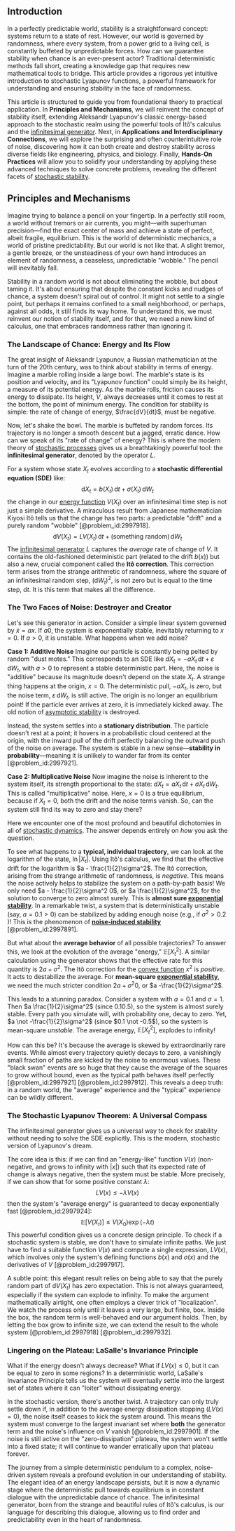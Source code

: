 ## Introduction
In a perfectly predictable world, stability is a straightforward concept: systems return to a state of rest. However, our world is governed by randomness, where every system, from a power grid to a living cell, is constantly buffeted by unpredictable forces. How can we guarantee stability when chance is an ever-present actor? Traditional deterministic methods fall short, creating a knowledge gap that requires new mathematical tools to bridge. This article provides a rigorous yet intuitive introduction to stochastic Lyapunov functions, a powerful framework for understanding and ensuring stability in the face of randomness.

This article is structured to guide you from foundational theory to practical application. In **Principles and Mechanisms**, we will reinvent the concept of stability itself, extending Aleksandr Lyapunov's classic energy-based approach to the stochastic realm using the powerful tools of Itô's calculus and the [infinitesimal generator](@article_id:269930). Next, in **Applications and Interdisciplinary Connections**, we will explore the surprising and often counterintuitive role of noise, discovering how it can both create and destroy stability across diverse fields like engineering, physics, and biology. Finally, **Hands-On Practices** will allow you to solidify your understanding by applying these advanced techniques to solve concrete problems, revealing the different facets of [stochastic stability](@article_id:196302).

## Principles and Mechanisms

Imagine trying to balance a pencil on your fingertip. In a perfectly still room, a world without tremors or air currents, you might—with superhuman precision—find the exact center of mass and achieve a state of perfect, albeit fragile, equilibrium. This is the world of deterministic mechanics, a world of pristine predictability. But our world is not like that. A slight tremor, a gentle breeze, or the unsteadiness of your own hand introduces an element of randomness, a ceaseless, unpredictable "wobble." The pencil will inevitably fall.

Stability in a random world is not about eliminating the wobble, but about taming it. It's about ensuring that despite the constant kicks and nudges of chance, a system doesn't spiral out of control. It might not settle to a single point, but perhaps it remains confined to a small neighborhood, or perhaps, against all odds, it still finds its way home. To understand this, we must reinvent our notion of stability itself, and for that, we need a new kind of calculus, one that embraces randomness rather than ignoring it.

### The Landscape of Chance: Energy and Its Flow

The great insight of Aleksandr Lyapunov, a Russian mathematician at the turn of the 20th century, was to think about stability in terms of energy. Imagine a marble rolling inside a large bowl. The marble's state is its position and velocity, and its "Lyapunov function" could simply be its height, a measure of its potential energy. As the marble rolls, friction causes its energy to dissipate. Its height, $V$, always decreases until it comes to rest at the bottom, the point of minimum energy. The condition for stability is simple: the rate of change of energy, $\frac{dV}{dt}$, must be negative.

Now, let's shake the bowl. The marble is buffeted by random forces. Its trajectory is no longer a smooth descent but a jagged, erratic dance. How can we speak of its "rate of change" of energy? This is where the modern theory of [stochastic processes](@article_id:141072) gives us a breathtakingly powerful tool: the **infinitesimal generator**, denoted by the operator $L$.

For a system whose state $X_t$ evolves according to a **stochastic differential equation (SDE)** like:
$$ \mathrm{d}X_t = b(X_t)\,\mathrm{d}t + \sigma(X_t)\,\mathrm{d}W_t $$
the change in our [energy function](@article_id:173198) $V(X_t)$ over an infinitesimal time step is not just a simple derivative. A miraculous result from Japanese mathematician Kiyosi Itô tells us that the change has two parts: a predictable "drift" and a purely random "wobble" [@problem_id:2997918].
$$ \mathrm{d}V(X_t) = LV(X_t)\,\mathrm{d}t + (\text{something random})\,\mathrm{d}W_t $$
The [infinitesimal generator](@article_id:269930) $L$ captures the *average* rate of change of $V$. It contains the old-fashioned deterministic part (related to the drift $b(x)$) but also a new, crucial component called the **Itô correction**. This correction term arises from the strange arithmetic of randomness, where the square of an infinitesimal random step, $(\mathrm{d}W_t)^2$, is not zero but is equal to the time step, $\mathrm{d}t$. It is this term that makes all the difference.

### The Two Faces of Noise: Destroyer and Creator

Let's see this generator in action. Consider a simple linear system governed by $\dot{x} = ax$. If $a0$, the system is exponentially stable, inevitably returning to $x=0$. If $a>0$, it is unstable. What happens when we add noise?

**Case 1: Additive Noise**
Imagine our particle is constantly being pelted by random "dust motes." This corresponds to an SDE like $dX_t = -aX_t\,\mathrm{d}t + \varepsilon\,\mathrm{d}W_t$, with $a>0$ to represent a stable deterministic part. Here, the noise is "additive" because its magnitude doesn't depend on the state $X_t$. A strange thing happens at the origin, $x=0$. The deterministic pull, $-aX_t$, is zero, but the noise term, $\varepsilon\,\mathrm{d}W_t$, is still active. The origin is no longer an equilibrium point! If the particle ever arrives at zero, it is immediately kicked away. The old notion of [asymptotic stability](@article_id:149249) is destroyed.

Instead, the system settles into a **stationary distribution**. The particle doesn't rest at a point; it hovers in a probabilistic cloud centered at the origin, with the inward pull of the drift perfectly balancing the outward push of the noise on average. The system is stable in a new sense—**stability in probability**—meaning it is unlikely to wander far from its center [@problem_id:2997921].

**Case 2: Multiplicative Noise**
Now imagine the noise is inherent to the system itself, its strength proportional to the state: $dX_t = aX_t\,\mathrm{d}t + \sigma X_t\,\mathrm{d}W_t$. This is called "multiplicative" noise. Here, $x=0$ is a true equilibrium, because if $X_t=0$, both the drift and the noise terms vanish. So, can the system still find its way to zero and stay there?

Here we encounter one of the most profound and beautiful dichotomies in all of [stochastic dynamics](@article_id:158944). The answer depends entirely on *how* you ask the question.

To see what happens to a **typical, individual trajectory**, we can look at the logarithm of the state, $\ln|X_t|$. Using Itô's calculus, we find that the effective drift for the logarithm is $a - \frac{1}{2}\sigma^2$. The Itô correction, arising from the strange arithmetic of randomness, is *negative*. This means the noise actively helps to stabilize the system on a path-by-path basis! We only need $a - \frac{1}{2}\sigma^2  0$, or $a  \frac{1}{2}\sigma^2$, for the solution to converge to zero almost surely. This is **almost sure [exponential stability](@article_id:168766)**. In a remarkable twist, a system that is deterministically unstable (say, $a = 0.1 > 0$) can be stabilized by adding enough noise (e.g., if $\sigma^2 > 0.2$ )! This is the phenomenon of **[noise-induced stability](@article_id:196952)** [@problem_id:2997891].

But what about the **average behavior** of all possible trajectories? To answer this, we look at the evolution of the average "energy," $\mathbb{E}[X_t^2]$. A similar calculation using the generator shows that the effective rate for this quantity is $2a + \sigma^2$. The Itô correction for the [convex function](@article_id:142697) $x^2$ is *positive*. It acts to destabilize the average. For **mean-square [exponential stability](@article_id:168766)**, we need the much stricter condition $2a + \sigma^2  0$, or $a  -\frac{1}{2}\sigma^2$.

This leads to a stunning paradox. Consider a system with $a=0.1$ and $\sigma=1$. Then $a  \frac{1}{2}\sigma^2$ (since $0.1  0.5$), so the system is almost surely stable. Every path you simulate will, with probability one, decay to zero. Yet, $a \not -\frac{1}{2}\sigma^2$ (since $0.1 \not -0.5$), so the system is mean-square *unstable*. The average energy, $\mathbb{E}[X_t^2]$, explodes to infinity!

How can this be? It's because the average is skewed by extraordinarily rare events. While almost every trajectory quietly decays to zero, a vanishingly small fraction of paths are kicked by the noise to enormous values. These "black swan" events are so huge that they cause the average of the squares to grow without bound, even as the typical path behaves itself perfectly [@problem_id:2997921] [@problem_id:2997912]. This reveals a deep truth: in a random world, the "average" experience and the "typical" experience can be wildly different.

### The Stochastic Lyapunov Theorem: A Universal Compass

The infinitesimal generator gives us a universal way to check for stability without needing to solve the SDE explicitly. This is the modern, stochastic version of Lyapunov's dream.

The core idea is this: if we can find an "energy-like" function $V(x)$ (non-negative, and grows to infinity with $|x|$) such that its expected rate of change is always negative, then the system must be stable. More precisely, if we can show that for some positive constant $\lambda$:
$$ LV(x) \le -\lambda V(x) $$
then the system's "average energy" is guaranteed to decay exponentially fast [@problem_id:2997924]:
$$ \mathbb{E}[V(X_t)] \le V(X_0) \exp(-\lambda t) $$
This powerful condition gives us a concrete design principle. To check if a stochastic system is stable, we don't have to simulate infinite paths. We just have to find a suitable function $V(x)$ and compute a single expression, $LV(x)$, which involves only the system's defining functions $b(x)$ and $\sigma(x)$ and the derivatives of $V$ [@problem_id:2997917].

A subtle point: this elegant result relies on being able to say that the purely random part of $\mathrm{d}V(X_t)$ has zero expectation. This is not always guaranteed, especially if the system can explode to infinity. To make the argument mathematically airtight, one often employs a clever trick of "localization". We watch the process only until it leaves a very large, but finite, box. Inside the box, the random term is well-behaved and our argument holds. Then, by letting the box grow to infinite size, we can extend the result to the whole system [@problem_id:2997918] [@problem_id:2997932].

### Lingering on the Plateau: LaSalle's Invariance Principle

What if the energy doesn't always decrease? What if $LV(x) \le 0$, but it can be equal to zero in some regions? In a deterministic world, LaSalle's Invariance Principle tells us the system will eventually settle into the largest set of states where it can "loiter" without dissipating energy.

In the stochastic version, there's another twist. A trajectory can only truly settle down if, in addition to the average energy dissipation stopping ($LV(x)=0$), the noise itself ceases to kick the system around. This means the system must converge to the largest invariant set where **both** the generator term and the noise's influence on $V$ vanish [@problem_id:2997901]. If the noise is still active on the "zero-dissipation" plateau, the system won't settle into a fixed state; it will continue to wander erratically upon that plateau forever.

The journey from a simple deterministic pendulum to a complex, noise-driven system reveals a profound evolution in our understanding of stability. The elegant idea of an energy landscape persists, but it is now a dynamic stage where the deterministic pull towards equilibrium is in constant dialogue with the unpredictable dance of chance. The infinitesimal generator, born from the strange and beautiful rules of Itô's calculus, is our language for describing this dialogue, allowing us to find order and predictability even in the heart of randomness.